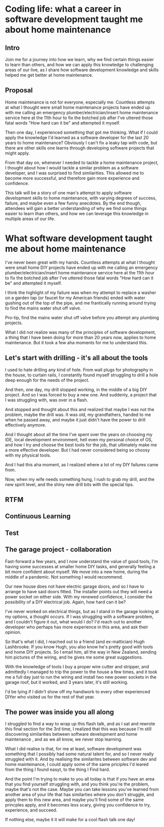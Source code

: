 # Coding life: what a career in software development taught me about home maintenance

## Intro

Join me for a journey into how we learn, why we find certain things easier to learn than others, and how we can apply this knowledge to challenging areas of our live, as I share how software development knowledge and skills helped me get better at home maintenance.

## Proposal 

Home maintenance is not for everyone, especially me. Countless attempts at what I thought were small home maintenance projects have ended up with me calling an emergency plumber/electrician/insert home maintenance service here at the 11th hour to fix the botched job after I've uttered those fatal words "How hard can it be" and attempted it myself.

Then one day, I experienced something that got me thinking. What if I could apply the knowledge I'd learned as a software developer for the last 20 years to home maintenance? Obviously I can't fix a leaky tap with code, but there are other skills one learns through developing software projects that might apply.

From that day on, whenever I needed to tackle a home maintenance project, I thought about how I would tackle a similar problem as a software developer, and I was surprised to find similarities. This allowed me to become more successful, and therefore gain more experience and confidence. 

This talk will be a story of one man's attempt to apply software development skills to home maintenance, with varying degrees of success, failure, and maybe even a few funny anecdotes. By the end though, attendees will gain a better understanding of why we find some things easier to learn than others, and how we can leverage this knowledge in multiple areas of our life. 

# What software development taught me about home maintenance

I've never been great with my hands. Countless attempts at what I thought were small home DIY projects have ended up with me calling an emergency plumber/electrician/insert home maintenance service here at the 11th hour to fix the botched job after I've uttered those fatal words "How hard can it be" and attempted it myself.

I think the highlight of my failure was when my attempt to replace a washer on a garden tap (or faucet for my American friends) ended with water gushing out of the top of the pipe, and me frantically running around trying to find the mains water shut off valve.

Pro-tip, find the mains water shut off valve before you attempt any plumbing projects.

What I did not realize was many of the principles of software development, a thing that I have been doing for more than 20 years now, applies to home maintenance. But it took a few aha moments for me to understand this.

## Let's start with drilling - it's all about the tools

I used to hate drilling any kind of hole. From wall plugs for photography in the house, to curtain rails, I constantly found myself struggling to drill a hole deep enough for the needs of the project. 

And then, one day, my drill stopped working, in the middle of a big DIY project. And so I was forced to buy a new one. And suddenly, a project that I was struggling with, was over in a flash. 

And stopped and thought about this and realized that maybe I was not the problem, maybe the drill was. It was old, my grandfathers, handed to me when he passed away, and maybe it just didn't have the power to drill effectively anymore.

And I thought about all the time I've spent over the years on choosing my IDE, local development environment, hell even my personal choice of OS, and how I try and choose the best tools for the job, that ultimately make me a more effective developer. But I had never considered being so choosy with my physical tools. 

And I had this aha moment, as I realized where a lot of my DIY failures came from.

Now, when my wife needs something hung, I rush to grab my drill, and the new spirit level, and the shiny new drill bits with the special tips.

## RTFM

## Continuous Learning

## Test

## The garage project - collaboration

Fast-forward a few years, and I now understand the value of good tools, I'm having some successes at smaller home DIY tasks, and generally feeling a bit more confident about myself. We move into a new home, during the middle of a pandemic. Not something I would recommend.

Our new house does not have electric garage doors, and so I have to arrange to have said doors fitted. The installer points out they will need a power socket on either side. With my renewed confidence, I consider the possibility of a DIY electrical job. Again, how hard can it be?

I've never worked on electrical things, but as I stand in the garage looking at my options, a thought occurs. If I was struggling with a software problem, and I couldn't figure it out, what would I do? I'd reach out to another developer who perhaps has more experience in this area, and ask their opinion.

So that's what I did, I reached out to a friend (and ex-mattician) Hugh Lashbrooke. If you know Hugh, you also know he's pretty good with tools and home DIY projects. So I email him, all the way in New Zealand, sending him pictures of the wiring, and he gives me some great suggestions.

With the knowledge of tools I buy a proper wire cutter and stripper, and admittedly I managed to trip the power to the house a few times, and it took me a full day just to run the wiring and install two new power sockets in the garage roof, but it worked, and 3 years later, it's still working. 

I'd be lying if I didn't show off my handiwork to every other experienced DIYer who visited us for the rest of that year. 

## The power was inside you all along

I struggled to find a way to wrap up this flash talk, and as I sat and rewrote this final section for the 3rd time, I realized that this was because I'm still discovering similarities between software development and home maintenance , and as we all know, we never stop learning. 

What I did realise is that, for me at least, software development was something that I possibly had some natural talent for, and so I never really struggled with it. And by realising the similarites between software dev and home mainteinance, I could apply some of the same priciples I'd leared from the thing I found easyt, to the thing I Find hard. 

And the point I'm trying to make to you all today is that if you have an area that you find yourself struggling with, and you think you're the problem, maybe that's not the case. Maybe you can take lessons you've learned from another area of your life that has similarties where you don't struggle, and apply them to this new area, and maybe you'll find some of the same princples apply, and it becomes less scary, giving you confidence to try, experience, and succeed.

If nothing else, maybe it it will make for a cool flash talk one day!

